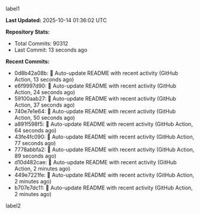 
label1 
<!-- ACTIVITY_START -->
**Last Updated:** 2025-10-14 01:36:02 UTC

**Repository Stats:**
- Total Commits: 90312
- Last Commit: 13 seconds ago

**Recent Commits:**
- 0d8b42a08b: 🤖 Auto-update README with recent activity (GitHub Action, 13 seconds ago)
- e6f9997d90: 🤖 Auto-update README with recent activity (GitHub Action, 24 seconds ago)
- 59100aab27: 🤖 Auto-update README with recent activity (GitHub Action, 37 seconds ago)
- 740e7e1e64: 🤖 Auto-update README with recent activity (GitHub Action, 50 seconds ago)
- a891f598f5: 🤖 Auto-update README with recent activity (GitHub Action, 64 seconds ago)
- 43fe4fc090: 🤖 Auto-update README with recent activity (GitHub Action, 77 seconds ago)
- 7778abbfa2: 🤖 Auto-update README with recent activity (GitHub Action, 89 seconds ago)
- d10d482cae: 🤖 Auto-update README with recent activity (GitHub Action, 2 minutes ago)
- 449e7221fe: 🤖 Auto-update README with recent activity (GitHub Action, 2 minutes ago)
- b707e7dc11: 🤖 Auto-update README with recent activity (GitHub Action, 2 minutes ago)
<!-- ACTIVITY_END -->

label2
